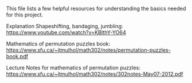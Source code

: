 This file lists a few helpful resources for understanding the basics needed for this project.

Explanation Shapeshifting, bandaging, jumbling:
https://www.youtube.com/watch?v=KBlthY-YO64

Mathematics of permutation puzzles book:
https://www.sfu.ca/~jtmulhol/math302/notes/permutation-puzzles-book.pdf

Lecture Notes for mathematics of permutation puzzles:
https://www.sfu.ca/~jtmulhol/math302/notes/302notes-May07-2012.pdf
